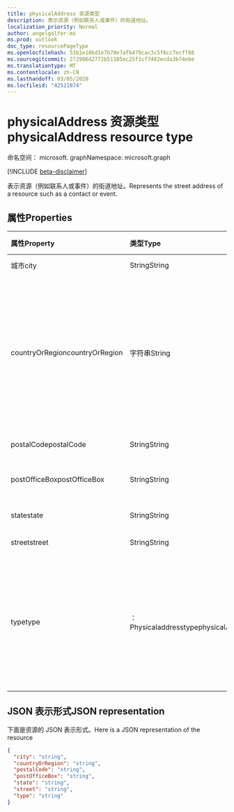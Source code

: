 ```yaml
---
title: physicalAddress 资源类型
description: 表示资源（例如联系人或事件）的街道地址。
localization_priority: Normal
author: angelgolfer-ms
ms.prod: outlook
doc_type: resourcePageType
ms.openlocfilehash: 53b1e18bd1e7b78e7afb479cac3c5f6cc7ecff88
ms.sourcegitcommit: 272996d2772b51105ec25f1cf7482ecda3b74ebe
ms.translationtype: MT
ms.contentlocale: zh-CN
ms.lasthandoff: 03/05/2020
ms.locfileid: "42521874"
---
```

# <a name="physicaladdress-resource-type"></a><span data-ttu-id="29c3a-103">physicalAddress 资源类型</span><span class="sxs-lookup"><span data-stu-id="29c3a-103">physicalAddress resource type</span></span>

<span data-ttu-id="29c3a-104">命名空间： microsoft. graph</span><span class="sxs-lookup"><span data-stu-id="29c3a-104">Namespace: microsoft.graph</span></span>

[!INCLUDE [beta-disclaimer](../../includes/beta-disclaimer.md)]

<span data-ttu-id="29c3a-105">表示资源（例如联系人或事件）的街道地址。</span><span class="sxs-lookup"><span data-stu-id="29c3a-105">Represents the street address of a resource such as a contact or event.</span></span>


## <a name="properties"></a><span data-ttu-id="29c3a-106">属性</span><span class="sxs-lookup"><span data-stu-id="29c3a-106">Properties</span></span>
| <span data-ttu-id="29c3a-107">属性</span><span class="sxs-lookup"><span data-stu-id="29c3a-107">Property</span></span>     | <span data-ttu-id="29c3a-108">类型</span><span class="sxs-lookup"><span data-stu-id="29c3a-108">Type</span></span>   |<span data-ttu-id="29c3a-109">说明</span><span class="sxs-lookup"><span data-stu-id="29c3a-109">Description</span></span>|
|:---------------|:--------|:----------|
|<span data-ttu-id="29c3a-110">城市</span><span class="sxs-lookup"><span data-stu-id="29c3a-110">city</span></span>|<span data-ttu-id="29c3a-111">String</span><span class="sxs-lookup"><span data-stu-id="29c3a-111">String</span></span>|<span data-ttu-id="29c3a-112">城市。</span><span class="sxs-lookup"><span data-stu-id="29c3a-112">The city.</span></span>|
|<span data-ttu-id="29c3a-113">countryOrRegion</span><span class="sxs-lookup"><span data-stu-id="29c3a-113">countryOrRegion</span></span>|<span data-ttu-id="29c3a-114">字符串</span><span class="sxs-lookup"><span data-stu-id="29c3a-114">String</span></span>|<span data-ttu-id="29c3a-p101">国家或地区。它是任意格式的字符串值，例如“United States”。</span><span class="sxs-lookup"><span data-stu-id="29c3a-p101">The country or region. It's a free-format string value, for example, "United States".</span></span>|
|<span data-ttu-id="29c3a-117">postalCode</span><span class="sxs-lookup"><span data-stu-id="29c3a-117">postalCode</span></span>|<span data-ttu-id="29c3a-118">String</span><span class="sxs-lookup"><span data-stu-id="29c3a-118">String</span></span>|<span data-ttu-id="29c3a-119">邮政编码。</span><span class="sxs-lookup"><span data-stu-id="29c3a-119">The postal code.</span></span>|
|<span data-ttu-id="29c3a-120">postOfficeBox</span><span class="sxs-lookup"><span data-stu-id="29c3a-120">postOfficeBox</span></span>|<span data-ttu-id="29c3a-121">String</span><span class="sxs-lookup"><span data-stu-id="29c3a-121">String</span></span>|<span data-ttu-id="29c3a-122">邮局编号。</span><span class="sxs-lookup"><span data-stu-id="29c3a-122">The post office box number.</span></span>|
|<span data-ttu-id="29c3a-123">state</span><span class="sxs-lookup"><span data-stu-id="29c3a-123">state</span></span>|<span data-ttu-id="29c3a-124">String</span><span class="sxs-lookup"><span data-stu-id="29c3a-124">String</span></span>|<span data-ttu-id="29c3a-125">省/市/自治区。</span><span class="sxs-lookup"><span data-stu-id="29c3a-125">The state.</span></span>|
|<span data-ttu-id="29c3a-126">street</span><span class="sxs-lookup"><span data-stu-id="29c3a-126">street</span></span>|<span data-ttu-id="29c3a-127">String</span><span class="sxs-lookup"><span data-stu-id="29c3a-127">String</span></span>|<span data-ttu-id="29c3a-128">街道。</span><span class="sxs-lookup"><span data-stu-id="29c3a-128">The street.</span></span>|
|<span data-ttu-id="29c3a-129">type</span><span class="sxs-lookup"><span data-stu-id="29c3a-129">type</span></span>|<span data-ttu-id="29c3a-130">： Physicaladdresstype</span><span class="sxs-lookup"><span data-stu-id="29c3a-130">physicalAddressType</span></span>|<span data-ttu-id="29c3a-131">地址类型。</span><span class="sxs-lookup"><span data-stu-id="29c3a-131">The type of address.</span></span> <span data-ttu-id="29c3a-132">可取值为：`unknown`、`home`、`business`、`other`。</span><span class="sxs-lookup"><span data-stu-id="29c3a-132">Possible values are: `unknown`, `home`, `business`, `other`.</span></span>|


## <a name="json-representation"></a><span data-ttu-id="29c3a-133">JSON 表示形式</span><span class="sxs-lookup"><span data-stu-id="29c3a-133">JSON representation</span></span>

<span data-ttu-id="29c3a-134">下面是资源的 JSON 表示形式。</span><span class="sxs-lookup"><span data-stu-id="29c3a-134">Here is a JSON representation of the resource</span></span>

<!-- {
  "blockType": "resource",
  "optionalProperties": [

  ],
  "@odata.type": "microsoft.graph.physicalAddress"
}-->

```json
{
  "city": "string",
  "countryOrRegion": "string",
  "postalCode": "string",
  "postOfficeBox": "string",
  "state": "string",
  "street": "string",
  "type": "string"
}

```

<!-- uuid: 8fcb5dbc-d5aa-4681-8e31-b001d5168d79
2015-10-25 14:57:30 UTC -->
<!--
{
  "type": "#page.annotation",
  "description": "physicalAddress resource",
  "keywords": "",
  "section": "documentation",
  "tocPath": "",
  "suppressions": []
}
-->
